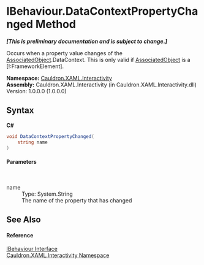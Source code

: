 # IBehaviour.DataContextPropertyChanged Method 
 _**\[This is preliminary documentation and is subject to change.\]**_

Occurs when a property value changes of the <a href="P_Cauldron_XAML_Interactivity_IBehaviour_AssociatedObject">AssociatedObject</a>.DataContext. This is only valid if <a href="P_Cauldron_XAML_Interactivity_IBehaviour_AssociatedObject">AssociatedObject</a> is a [!:FrameworkElement].

**Namespace:**&nbsp;<a href="N_Cauldron_XAML_Interactivity">Cauldron.XAML.Interactivity</a><br />**Assembly:**&nbsp;Cauldron.XAML.Interactivity (in Cauldron.XAML.Interactivity.dll) Version: 1.0.0.0 (1.0.0.0)

## Syntax

**C#**<br />
``` C#
void DataContextPropertyChanged(
	string name
)
```


#### Parameters
&nbsp;<dl><dt>name</dt><dd>Type: System.String<br />The name of the property that has changed</dd></dl>

## See Also


#### Reference
<a href="T_Cauldron_XAML_Interactivity_IBehaviour">IBehaviour Interface</a><br /><a href="N_Cauldron_XAML_Interactivity">Cauldron.XAML.Interactivity Namespace</a><br />